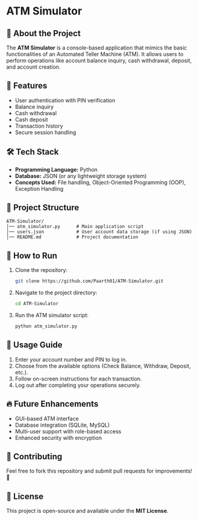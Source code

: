 # ATM Simulator

## 📌 About the Project
The **ATM Simulator** is a console-based application that mimics the basic functionalities of an Automated Teller Machine (ATM). It allows users to perform operations like account balance inquiry, cash withdrawal, deposit, and account creation.

## 🚀 Features
- User authentication with PIN verification
- Balance inquiry
- Cash withdrawal
- Cash deposit
- Transaction history
- Secure session handling

## 🛠️ Tech Stack
- **Programming Language:** Python
- **Database:** JSON (or any lightweight storage system)
- **Concepts Used:** File handling, Object-Oriented Programming (OOP), Exception Handling

## 📂 Project Structure
```
ATM-Simulator/
│── atm_simulator.py      # Main application script
│── users.json            # User account data storage (if using JSON)
│── README.md             # Project documentation
```

## 🎯 How to Run
1. Clone the repository:
   ```bash
   git clone https://github.com/Paarth01/ATM-Simulator.git
   ```
2. Navigate to the project directory:
   ```bash
   cd ATM-Simulator
   ```
3. Run the ATM simulator script:
   ```bash
   python atm_simulator.py
   ```

## 📝 Usage Guide
1. Enter your account number and PIN to log in.
2. Choose from the available options (Check Balance, Withdraw, Deposit, etc.).
3. Follow on-screen instructions for each transaction.
4. Log out after completing your operations securely.

## 🔥 Future Enhancements
- GUI-based ATM interface
- Database integration (SQLite, MySQL)
- Multi-user support with role-based access
- Enhanced security with encryption

## 🤝 Contributing
Feel free to fork this repository and submit pull requests for improvements! 🚀

## 📜 License
This project is open-source and available under the **MIT License**.
